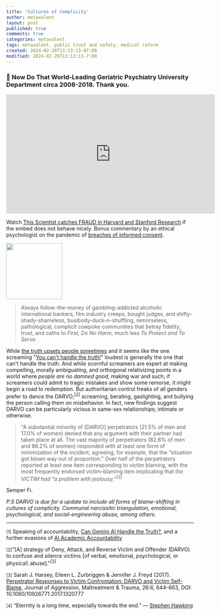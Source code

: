 ```yaml
---
title: 'Cultures of Complicity'
author: metavalent
layout: post
published: true
comments: true
categories: metavalent
tags: metavalent, public trust and safety, medical reform
created: 2024-02-26T13:13:13-07:00
modified: 2024-02-26T13:13:13-7:00
---
```


### 🙏 Now Do That World-Leading Geriatric Psychiatry University Department circa 2008-2018. Thank you.

<!-- YouTube Player -->
<iframe id="ytplayer" type="text/html" class="center" width="560" height="320" src="https://www.youtube.com/embed/GeAPtIdb4Qs" frameborder="0"></iframe>

Watch [This Scientist catches FRAUD in Harvard and Stanford Research](https://youtu.be/GeAPtIdb4Qs) if the embed does not behave nicely. Bonus commentary by an ethical psychologist on the pandemic of [breaches of informed consent](https://youtu.be/6r-YEv3917c?t=4m55s).

<img src="https://metavalent.com/assets/images/Cultural.Complicity.png" width="150" height="150">

> Always follow-the-money of gambling-addicted alcoholic international bankers, film industry creeps, bought judges, and shifty-shady-shameless, busibody-duck-n-shuffling, remorseless, pathological, complicit cowpoke communities that betray fidelity, trust, and oaths to *First, Do No Harm*, much less *To Protect and To Serve*.

While [the truth upsets people sometimes](https://metavalent.com/metavalent/2024-02-27-11-11-11-The-Truth-Upsets-People.html) and it seems like the one screaming "[You can't handle the truth!](https://youtu.be/9FnO3igOkOk)" loudest is generally the one that can't handle the truth. And while scornful screamers are expert at making compelling, morally ambiguating, and orthogonal relativizing points in a world where *people are no damned good*, making war and such; if screamers could admit to tragic mistakes and show some remorse, it might begin a road to redemption. But authoritarian control freaks of all genders prefer to dance the DARVO;<sup>\[2\]</sup> screaming, berating, gaslighting, and bullying the person calling them on misbehavior. In fact, new findings suggest DARVO can be particularly vicious in same-sex relationships; intimate or otherwise.

> "A substantial minority of \[DARVO\] perpetrators (21.5% of men and 17.0% of women) denied that any argument with their partner had taken place at all. The vast majority of perpetrators (82.6% of men and 86.2% of women) responded with at least one form of minimization of the incident, agreeing, for example, that the “situation got blown way out of proportion.” Over half of the perpetrators reported at least one item corresponding to victim blaming, with the most frequently endorsed victim-blaming item implicating that *the VICTIM had “a problem with jealousy.”*<sup>\[3\]</sup>

Semper Fi.

*P.S DARVO is due for a update to include all forms of blame-shifting in cultures of complicity. Communal narcissitic triangulation, emotional, psychological, and social-engineering abuse, among others.*

---
<small>\[1\]</small> Speaking of accountability, [Can Gemini AI Handle the Truth?](https://metavalent.com/metavalent/2024/02/26/14-14-14-Can-Gemini-Handle-The-Truth.html), and a further evasions of [AI Academic Accountability](https://metavalent.com/metavalent/2024/02/26/13-13-13-AI-Academic-Accountability.html)

 <small>\[2\]</small>"\[A\] strategy of Deny, Attack, and Reverse Victim and Offender (DARVO) to confuse and silence victims \[of verbal, emotional, psychological, or physical\ abuse]."<sup>\[3\]</sup>

<small>\[3\]</small> Sarah J. Harsey, Eileen L. Zurbriggen & Jennifer J. Freyd (2017). [Perpetrator Responses to Victim Confrontation: DARVO and Victim Self-Blame](https://www.tandfonline.com/doi/full/10.1080/10926771.2017.1320777), Journal of Aggression, Maltreatment & Trauma, 26:6, 644-663, DOI: 10.1080/10926771.2017.1320777

<small>\[4\]</small> “Eternity is a long time, especially towards the end.” &mdash; [Stephen Hawking](https://www.goodreads.com/quotes/508757-eternity-is-a-long-time-especially-towards-the-end)
